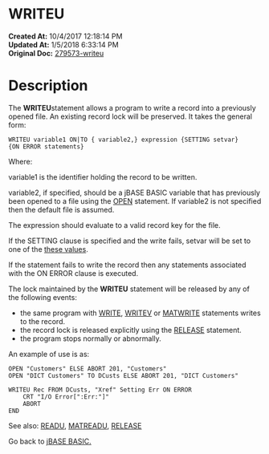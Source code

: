 # WRITEU

**Created At:** 10/4/2017 12:18:14 PM  
**Updated At:** 1/5/2018 6:33:14 PM  
**Original Doc:** [279573-writeu](https://docs.jbase.com/36868-jbase-basic/279573-writeu)  


# Description

The **WRITEU**statement allows a program to write a record into a previously opened file. An existing record lock will be preserved. It takes the general form:

```
WRITEU variable1 ON|TO { variable2,} expression {SETTING setvar} 
{ON ERROR statements}
```

Where:

variable1 is the identifier holding the record to be written.

variable2, if specified, should be a jBASE BASIC variable that has previously been opened to a file using the [OPEN](277537-open) statement. If variable2 is not specified then the default file is assumed.

The expression should evaluate to a valid record key for the file.

If the SETTING clause is specified and the write fails, setvar will be set to one of the [these values](277647-increamental-file-errors).

If the statement fails to write the record then any statements associated with the ON ERROR clause is executed.

The lock maintained by the **WRITEU** statement will be released by any of the following events:

- the same program with [WRITE](279568-write), [WRITEV](279574-writev) or [MATWRITE](276964-matwrite) statements writes to the record.
- the record lock is released explicitly using the [RELEASE](278784-release) statement.
- the program stops normally or abnormally.


An example of use is as:

```
OPEN "Customers" ELSE ABORT 201, "Customers"
OPEN "DICT Customers" TO DCusts ELSE ABORT 201, "DICT Customers"

WRITEU Rec FROM DCusts, "Xref" Setting Err ON ERROR
    CRT "I/O Error[":Err:"]"
    ABORT
END
```



See also: [READU](278774-readu), [MATREADU](276959-matreadu), [RELEASE](278784-release)

Go back to [jBASE BASIC.](263498-jbase-basic)
